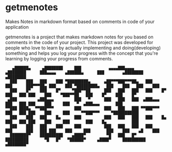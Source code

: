 # getmenotes

Makes Notes in markdown format based on comments in code of your application

getmenotes is a project that makes markdown notes for you based on comments in the code of your project.
This project was developed for people who love to learn by actually implementing and doing(developing) something and helps you log your progress with the concept that you're learning by logging your progress from comments.


```
   ▄██████▄     ▄████████     ███            ▄▄▄▄███▄▄▄▄      ▄████████      ███▄▄▄▄    ▄██████▄      ███        ▄████████    ▄████████ 
  ███    ███   ███    ███ ▀█████████▄      ▄██▀▀▀███▀▀▀██▄   ███    ███      ███▀▀▀██▄ ███    ███ ▀█████████▄   ███    ███   ███    ███ 
  ███    █▀    ███    █▀     ▀███▀▀██      ███   ███   ███   ███    █▀       ███   ███ ███    ███    ▀███▀▀██   ███    █▀    ███    █▀  
 ▄███         ▄███▄▄▄         ███   ▀      ███   ███   ███  ▄███▄▄▄          ███   ███ ███    ███     ███   ▀  ▄███▄▄▄       ███        
▀▀███ ████▄  ▀▀███▀▀▀         ███          ███   ███   ███ ▀▀███▀▀▀          ███   ███ ███    ███     ███     ▀▀███▀▀▀     ▀███████████ 
  ███    ███   ███    █▄      ███          ███   ███   ███   ███    █▄       ███   ███ ███    ███     ███       ███    █▄           ███ 
  ███    ███   ███    ███     ███          ███   ███   ███   ███    ███      ███   ███ ███    ███     ███       ███    ███    ▄█    ███ 
  ████████▀    ██████████    ▄████▀         ▀█   ███   █▀    ██████████       ▀█   █▀   ▀██████▀     ▄████▀     ██████████  ▄████████▀  

 ```
